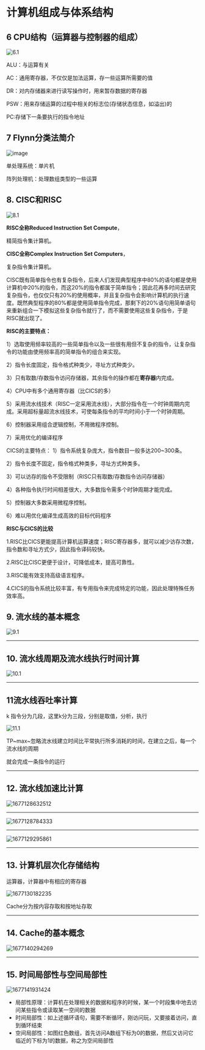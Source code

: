 # 计算机组成与体系结构



## 6 CPU结构（运算器与控制器的组成）

![6.1](https://user-images.githubusercontent.com/106834223/222091487-f1f528a5-d54f-4b08-833c-c3dceec646fc.png)

ALU：与运算有关

AC：通用寄存器，不仅仅是加法运算，存一些运算所需要的值

DR：对内存储器来进行读写操作时，用来暂存数据的寄存器

PSW：用来存储运算的过程中相关的标志位(存储状态信息，如溢出)的

PC:存储下一条要执行的指令地址







## 7 Flynn分类法简介



![image](https://user-images.githubusercontent.com/106834223/222092966-13a338cb-e62f-4a0f-a73b-45136ae0ea54.png)

单处理系统：单片机

阵列处理机：处理数组类型的一些运算







## 8. CISC和RISC



![8.1](https://user-images.githubusercontent.com/106834223/222093266-6c2a8f87-8d2d-489d-9cff-5cd7e3373dc2.png)

**RISC全称Reduced Instruction Set Compute**，

精简指令集计算机。

**CISC全称Complex Instruction Set Computers**，

复杂指令集计算机。

CISC既有简单指令也有复杂指令，后来人们发现典型程序中80%的语句都是使用计算机中20%的指令，而这20%的指令都属于简单指令；因此花再多时间去研究复杂指令，也仅仅只有20%的使用概率，并且复杂指令会影响计算机的执行速度。既然典型程序的80%都是使用简单指令完成，那剩下的20%语句用简单语句来重新组合一下模拟这些复杂指令就行了，而不需要使用这些复杂指令，于是RISC就出现了。



**RISC的主要特点：**

1）选取使用频率较高的一些简单指令以及一些很有用但不复杂的指令，让复杂指令的功能由使用频率高的简单指令的组合来实现。

2）指令长度固定，指令格式种类少，寻址方式种类少。

3）只有取数/存数指令访问存储器，其余指令的操作都在**寄存器**内完成。

4）CPU中有多个通用寄存器（比CICS的多）

5）采用流水线技术（RISC一定采用流水线），大部分指令在一个时钟周期内完成。采用超标量超流水线技术，可使每条指令的平均时间小于一个时钟周期。

6）控制器采用组合逻辑控制，不用微程序控制。

7）采用优化的编译程序

CICS的主要特点：
1）指令系统复杂庞大，指令数目一般多达200~300条。

2）指令长度不固定，指令格式种类多，寻址方式种类多。

3）可以访存的指令不受限制（RISC只有取数/存数指令访问存储器）

4）各种指令执行时间相差很大，大多数指令需多个时钟周期才能完成。

5）控制器大多数采用微程序控制。

6）难以用优化编译生成高效的目标代码程序



**RISC与CICS的比较**

1.RISC比CICS更能提高计算机运算速度；RISC寄存器多，就可以减少访存次数，指令数和寻址方式少，因此指令译码较快。

2.RISC比CISC更便于设计，可降低成本，提高可靠性。

3.RISC能有效支持高级语言程序。

4.CICS的指令系统比较丰富，有专用指令来完成特定的功能，因此处理特殊任务效率高。





## 9. 流水线的基本概念



![9.1](https://user-images.githubusercontent.com/106834223/222093626-d0c9daf5-4193-4829-b964-b583ad2a92c7.png)



------









## 10. 流水线周期及流水线执行时间计算

![10.1](https://user-images.githubusercontent.com/106834223/222094814-360a7789-18fc-4065-b89e-eabc70e63faf.png)



------



## 11流水线吞吐率计算





k  指令分为几段，这里k分为三段，分别是取值，分析，执行

![11.1](https://user-images.githubusercontent.com/106834223/222095783-854ae5ee-ee3c-47e3-b93a-61b3b6321aed.png)



TP~max~忽略流水线建立时间比平常执行所多消耗的时间，在建立之后，每一个流水线的周期

就会完成一条指令的运行





------





## 12. 流水线加速比计算



![1677128632512](C:\Users\LiuHongBin\AppData\Roaming\Typora\typora-user-images\1677128632512.png)



------

![1677128784333](C:\Users\LiuHongBin\AppData\Roaming\Typora\typora-user-images\1677128784333.png)



------

![1677129295861](C:\Users\LiuHongBin\AppData\Roaming\Typora\typora-user-images\1677129295861.png)

------





## 13. 计算机层次化存储结构



运算器，计算器中有相应的寄存器

![1677130182235](C:\Users\LiuHongBin\AppData\Roaming\Typora\typora-user-images\1677130182235.png)

Cache分为按内容存取和按地址存取

------





## 14. Cache的基本概念



![1677140294269](C:\Users\LiuHongBin\AppData\Roaming\Typora\typora-user-images\1677140294269.png)



------





## 15. 时间局部性与空间局部性



![1677141931424](C:\Users\LiuHongBin\AppData\Roaming\Typora\typora-user-images\1677141931424.png)

- 局部性原理：计算机在处理相关的数据和程序的时候，某一个时段集中地去访问某些指令或读取某一空间的数据
- 时间局部性：如上述循环语句，需要不断循环，刚访问玩，又要接着访问，直到循环结束
- 空间局部性：如图红色数组，首先访问A数组下标为0的数据，然后又访问它临近的下标为1的数据，称之为空间局部性












